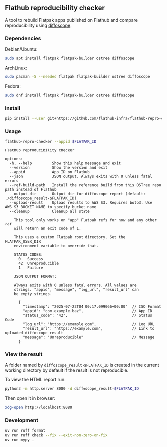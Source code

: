 ## Flathub reproducibility checker

A tool to rebuild Flatpak apps published on Flathub and compare
reproducibility using [diffoscope](https://diffoscope.org/).

### Dependencies

Debian/Ubuntu:

```sh
sudo apt install flatpak flatpak-builder ostree diffoscope
```

ArchLinux:

```sh
sudo pacman -S --needed flatpak flatpak-builder ostree diffoscope
```

Fedora:

```sh
sudo dnf install flatpak flatpak-builder ostree diffoscope
```

### Install

```sh
pip install --user git+https://github.com/flathub-infra/flathub-repro-checker.git@v0.1.7#egg=flathub_repro_checker
```

### Usage

```sh
flathub-repro-checker --appid $FLATPAK_ID
```

```
Flathub reproducibility checker

options:
  -h, --help         Show this help message and exit
  --version          Show the version and exit
  --appid            App ID on Flathub
  --json             JSON output. Always exits with 0 unless fatal errors
  --ref-build-path   Install the reference build from this OSTree repo path instead of Flathub
  --output-dir       Output dir for diffoscope report (default: ./diffoscope_result-$FLATPAK_ID)
  --upload-result    Upload results to AWS S3. Requires boto3. Use AWS_S3_BUCKET_NAME to specify bucket name
  --cleanup          Cleanup all state

    This tool only works on "app" Flatpak refs for now and any other ref
    will return an exit code of 1.

    This uses a custom Flatpak root directory. Set the FLATPAK_USER_DIR
    environment variable to override that.

    STATUS CODES:
      0   Success
      42  Unreproducible
      1   Failure

    JSON OUTPUT FORMAT:

    Always exits with 0 unless fatal errors. All values are
    strings. "appid", "message", "log_url", "result_url" can
    be empty strings.

      {
        "timestamp": "2025-07-22T04:00:17.099066+00:00"  // ISO Format
        "appid": "com.example.baz",                      // App ID
        "status_code": "42",                             // Status Code
        "log_url": "https://example.com",                // Log URL
        "result_url": "https://example.com",             // Link to uploaded diffoscope result
        "message": "Unreproducible"                      // Message
      }
```

### View the result

A folder named by `diffoscope_result-$FLATPAK_ID` is created
in the current working directory by default if the result is not
reproducible.

To view the HTML report run:

```sh
python3 -m http.server 8080 -d diffoscope_result-$FLATPAK_ID
```

Then open it in browser:

```sh
xdg-open http://localhost:8080
```

### Development

```sh
uv run ruff format
uv run ruff check --fix --exit-non-zero-on-fix
uv run mypy .
```
